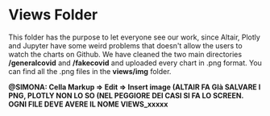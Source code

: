 # Views Folder

This folder has the purpose to let everyone see our work, since Altair, Plotly and Jupyter have some weird problems that doesn't allow the users to watch the charts on Github.
We have cleaned the two main directories **/generalcovid** and **/fakecovid** and uploaded every chart in .png format. You can find all the .png files in the **views/img** folder.

<b>@SIMONA:
Cella Markup => Edit => Insert image (ALTAIR FA GIà SALVARE I PNG, PLOTLY NON LO SO (NEL PEGGIORE DEI CASI SI FA LO SCREEN.<BR>
OGNI FILE DEVE AVERE IL NOME VIEWS_xxxxx</b>